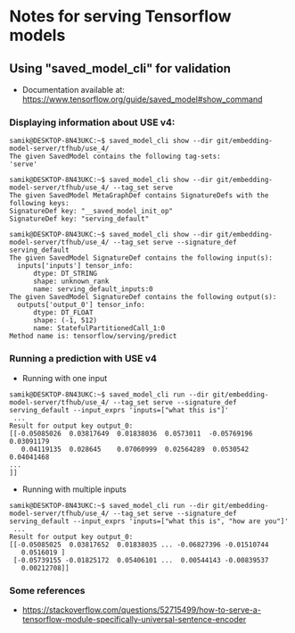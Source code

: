 # Notes for serving Tensorflow models

## Using "saved_model_cli" for validation

* Documentation available at: https://www.tensorflow.org/guide/saved_model#show_command

### Displaying information about USE v4:
```$xslt
samik@DESKTOP-8N43UKC:~$ saved_model_cli show --dir git/embedding-model-server/tfhub/use_4/
The given SavedModel contains the following tag-sets:
'serve'
```
```
samik@DESKTOP-8N43UKC:~$ saved_model_cli show --dir git/embedding-model-server/tfhub/use_4/ --tag_set serve
The given SavedModel MetaGraphDef contains SignatureDefs with the following keys:
SignatureDef key: "__saved_model_init_op"
SignatureDef key: "serving_default"
```
```
samik@DESKTOP-8N43UKC:~$ saved_model_cli show --dir git/embedding-model-server/tfhub/use_4/ --tag_set serve --signature_def serving_default
The given SavedModel SignatureDef contains the following input(s):
  inputs['inputs'] tensor_info:
      dtype: DT_STRING
      shape: unknown_rank
      name: serving_default_inputs:0
The given SavedModel SignatureDef contains the following output(s):
  outputs['output_0'] tensor_info:
      dtype: DT_FLOAT
      shape: (-1, 512)
      name: StatefulPartitionedCall_1:0
Method name is: tensorflow/serving/predict
```
### Running a prediction with USE v4
* Running with one input
```$xslt
samik@DESKTOP-8N43UKC:~$ saved_model_cli run --dir git/embedding-model-server/tfhub/use_4/ --tag_set serve --signature_def serving_default --input_exprs 'inputs=["what this is"]'
 ...
Result for output key output_0:
[[-0.05085026  0.03817649  0.01838036  0.0573011  -0.05769196  0.03091179
   0.04119135  0.028645    0.07060999  0.02564289  0.0530542   0.04041468
...
]]
```
* Running with multiple inputs
```$xslt
samik@DESKTOP-8N43UKC:~$ saved_model_cli run --dir git/embedding-model-server/tfhub/use_4/ --tag_set serve --signature_def serving_default --input_exprs 'inputs=["what this is", "how are you"]'
 ...
Result for output key output_0:
[[-0.05085025  0.03817652  0.01838035 ... -0.06827396 -0.01510744
   0.0516019 ]
 [-0.05739155 -0.01825172  0.05406101 ...  0.00544143 -0.00839537
   0.00212708]]
```
### Some references
* https://stackoverflow.com/questions/52715499/how-to-serve-a-tensorflow-module-specifically-universal-sentence-encoder
